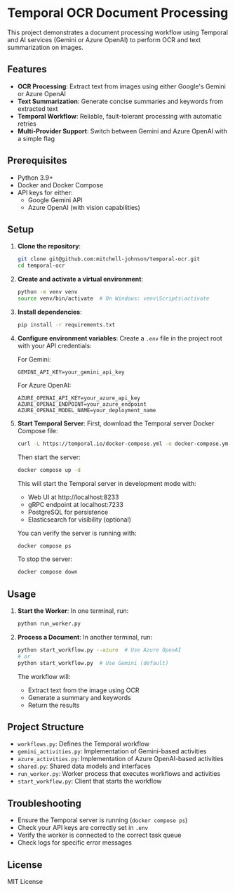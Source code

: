 # Temporal OCR Document Processing

This project demonstrates a document processing workflow using Temporal and AI services (Gemini or Azure OpenAI) to perform OCR and text summarization on images.

## Features

- **OCR Processing**: Extract text from images using either Google's Gemini or Azure OpenAI
- **Text Summarization**: Generate concise summaries and keywords from extracted text
- **Temporal Workflow**: Reliable, fault-tolerant processing with automatic retries
- **Multi-Provider Support**: Switch between Gemini and Azure OpenAI with a simple flag

## Prerequisites

- Python 3.9+
- Docker and Docker Compose
- API keys for either:
  - Google Gemini API
  - Azure OpenAI (with vision capabilities)

## Setup

1. **Clone the repository**:
   ```bash
   git clone git@github.com:mitchell-johnson/temporal-ocr.git
   cd temporal-ocr
   ```

2. **Create and activate a virtual environment**:
   ```bash
   python -m venv venv
   source venv/bin/activate  # On Windows: venv\Scripts\activate
   ```

3. **Install dependencies**:
   ```bash
   pip install -r requirements.txt
   ```

4. **Configure environment variables**:
   Create a `.env` file in the project root with your API credentials:

   For Gemini:
   ```
   GEMINI_API_KEY=your_gemini_api_key
   ```

   For Azure OpenAI:
   ```
   AZURE_OPENAI_API_KEY=your_azure_api_key
   AZURE_OPENAI_ENDPOINT=your_azure_endpoint
   AZURE_OPENAI_MODEL_NAME=your_deployment_name
   ```

5. **Start Temporal Server**:
   First, download the Temporal server Docker Compose file:
   ```bash
   curl -L https://temporal.io/docker-compose.yml -o docker-compose.yml
   ```

   Then start the server:
   ```bash
   docker compose up -d
   ```

   This will start the Temporal server in development mode with:
   - Web UI at http://localhost:8233
   - gRPC endpoint at localhost:7233
   - PostgreSQL for persistence
   - Elasticsearch for visibility (optional)

   You can verify the server is running with:
   ```bash
   docker compose ps
   ```

   To stop the server:
   ```bash
   docker compose down
   ```
## Usage

1. **Start the Worker**:
   In one terminal, run:
   ```bash
   python run_worker.py
   ```

2. **Process a Document**:
   In another terminal, run:
   ```bash
   python start_workflow.py --azure  # Use Azure OpenAI
   # or
   python start_workflow.py  # Use Gemini (default)
   ```

   The workflow will:
   - Extract text from the image using OCR
   - Generate a summary and keywords
   - Return the results

## Project Structure

- `workflows.py`: Defines the Temporal workflow
- `gemini_activities.py`: Implementation of Gemini-based activities
- `azure_activities.py`: Implementation of Azure OpenAI-based activities
- `shared.py`: Shared data models and interfaces
- `run_worker.py`: Worker process that executes workflows and activities
- `start_workflow.py`: Client that starts the workflow

## Troubleshooting

- Ensure the Temporal server is running (`docker compose ps`)
- Check your API keys are correctly set in `.env`
- Verify the worker is connected to the correct task queue
- Check logs for specific error messages

## License

MIT License 